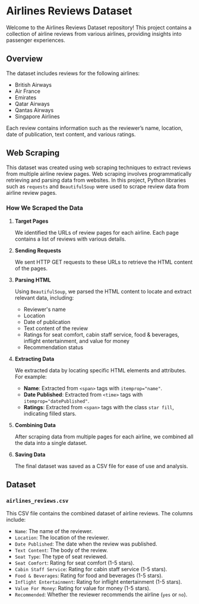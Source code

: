 # Airlines Reviews Dataset

Welcome to the Airlines Reviews Dataset repository! This project contains a collection of airline reviews from various airlines, providing insights into passenger experiences.

## Overview

The dataset includes reviews for the following airlines:
- British Airways
- Air France
- Emirates
- Qatar Airways
- Qantas Airways
- Singapore Airlines

Each review contains information such as the reviewer’s name, location, date of publication, text content, and various ratings.

## Web Scraping

This dataset was created using web scraping techniques to extract reviews from multiple airline review pages. Web scraping involves programmatically retrieving and parsing data from websites. In this project, Python libraries such as `requests` and `BeautifulSoup` were used to scrape review data from airline review pages.

### How We Scraped the Data

1. **Target Pages**

   We identified the URLs of review pages for each airline. Each page contains a list of reviews with various details.

2. **Sending Requests**

   We sent HTTP GET requests to these URLs to retrieve the HTML content of the pages.

3. **Parsing HTML**

   Using `BeautifulSoup`, we parsed the HTML content to locate and extract relevant data, including:
   - Reviewer's name
   - Location
   - Date of publication
   - Text content of the review
   - Ratings for seat comfort, cabin staff service, food & beverages, inflight entertainment, and value for money
   - Recommendation status

4. **Extracting Data**

   We extracted data by locating specific HTML elements and attributes. For example:
   - **Name**: Extracted from `<span>` tags with `itemprop="name"`.
   - **Date Published**: Extracted from `<time>` tags with `itemprop="datePublished"`.
   - **Ratings**: Extracted from `<span>` tags with the class `star fill`, indicating filled stars.

5. **Combining Data**

   After scraping data from multiple pages for each airline, we combined all the data into a single dataset.

6. **Saving Data**

   The final dataset was saved as a CSV file for ease of use and analysis.

## Dataset

### `airlines_reviews.csv`

This CSV file contains the combined dataset of airline reviews. The columns include:

- `Name`: The name of the reviewer.
- `Location`: The location of the reviewer.
- `Date Published`: The date when the review was published.
- `Text Content`: The body of the review.
- `Seat Type`: The type of seat reviewed.
- `Seat Comfort`: Rating for seat comfort (1-5 stars).
- `Cabin Staff Service`: Rating for cabin staff service (1-5 stars).
- `Food & Beverages`: Rating for food and beverages (1-5 stars).
- `Inflight Entertainment`: Rating for inflight entertainment (1-5 stars).
- `Value For Money`: Rating for value for money (1-5 stars).
- `Recommended`: Whether the reviewer recommends the airline (`yes` or `no`).
